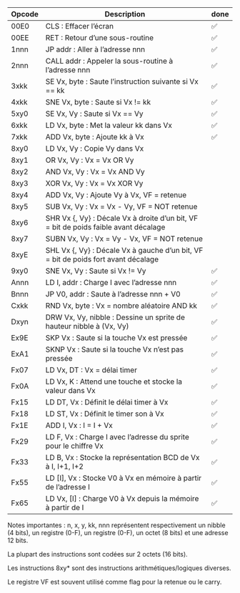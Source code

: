 | Opcode | Description                                                                          | done |
|--------|--------------------------------------------------------------------------------------|------|
| 00E0   | CLS : Effacer l’écran                                                                | ✅    |
| 00EE   | RET : Retour d’une sous-routine                                                      | ✅    |
| 1nnn   | JP addr : Aller à l’adresse nnn                                                      | ✅    |
| 2nnn   | CALL addr : Appeler la sous-routine à l’adresse nnn                                  | ✅    |
| 3xkk   | SE Vx, byte : Saute l’instruction suivante si Vx == kk                               | ✅    |
| 4xkk   | SNE Vx, byte : Saute si Vx != kk                                                     | ✅    |
| 5xy0   | SE Vx, Vy : Saute si Vx == Vy                                                        | ✅    |
| 6xkk   | LD Vx, byte : Met la valeur kk dans Vx                                               | ✅    |
| 7xkk   | ADD Vx, byte : Ajoute kk à Vx                                                        | ✅    |
| 8xy0   | LD Vx, Vy : Copie Vy dans Vx                                                         |      |
| 8xy1   | OR Vx, Vy : Vx = Vx OR Vy                                                            |      |
| 8xy2   | AND Vx, Vy : Vx = Vx AND Vy                                                          |      |
| 8xy3   | XOR Vx, Vy : Vx = Vx XOR Vy                                                          |      |
| 8xy4   | ADD Vx, Vy : Ajoute Vy à Vx, VF = retenue                                            |      |
| 8xy5   | SUB Vx, Vy : Vx = Vx - Vy, VF = NOT retenue                                          |      |
| 8xy6   | SHR Vx {, Vy} : Décale Vx à droite d’un bit, VF = bit de poids faible avant décalage |      |
| 8xy7   | SUBN Vx, Vy : Vx = Vy - Vx, VF = NOT retenue                                         |      |
| 8xyE   | SHL Vx {, Vy} : Décale Vx à gauche d’un bit, VF = bit de poids fort avant décalage   |      |
| 9xy0   | SNE Vx, Vy : Saute si Vx != Vy                                                       | ✅    |
| Annn   | LD I, addr : Charge I avec l’adresse nnn                                             | ✅    |
| Bnnn   | JP V0, addr : Saute à l’adresse nnn + V0                                             | ✅    |
| Cxkk   | RND Vx, byte : Vx = nombre aléatoire AND kk                                          | ✅    |
| Dxyn   | DRW Vx, Vy, nibble : Dessine un sprite de hauteur nibble à (Vx, Vy)                  | ✅    |
| Ex9E   | SKP Vx : Saute si la touche Vx est pressée                                           | ✅    |
| ExA1   | SKNP Vx : Saute si la touche Vx n’est pas pressée                                    | ✅    |
| Fx07   | LD Vx, DT : Vx = délai timer                                                         | ✅    |
| Fx0A   | LD Vx, K : Attend une touche et stocke la valeur dans Vx                             | ✅    |
| Fx15   | LD DT, Vx : Définit le délai timer à Vx                                              | ✅    |
| Fx18   | LD ST, Vx : Définit le timer son à Vx                                                | ✅    |
| Fx1E   | ADD I, Vx : I = I + Vx                                                               | ✅    |
| Fx29   | LD F, Vx : Charge I avec l’adresse du sprite pour le chiffre Vx                      | ✅    |
| Fx33   | LD B, Vx : Stocke la représentation BCD de Vx à I, I+1, I+2                          | ✅    |
| Fx55   | LD \[I], Vx : Stocke V0 à Vx en mémoire à partir de l’adresse I                      | ✅    |
| Fx65   | LD Vx, \[I] : Charge V0 à Vx depuis la mémoire à partir de I                         | ✅    |

Notes importantes :
n, x, y, kk, nnn représentent respectivement un nibble (4 bits), un registre (0-F), un registre (0-F), un octet (8 bits)
et une adresse 12 bits.

La plupart des instructions sont codées sur 2 octets (16 bits).

Les instructions 8xy* sont des instructions arithmétiques/logiques diverses.

Le registre VF est souvent utilisé comme flag pour la retenue ou le carry.

